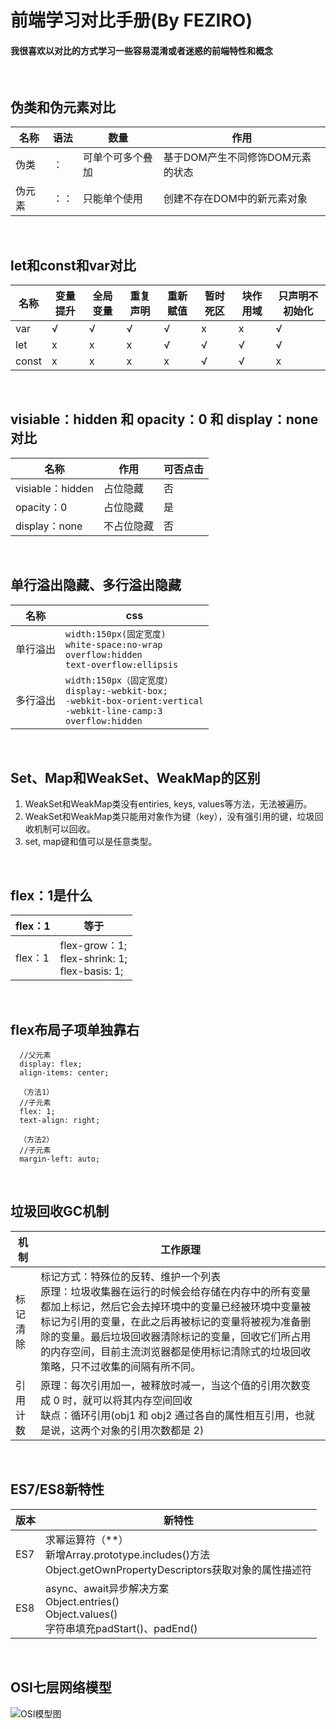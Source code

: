 # 前端学习对比手册(By FEZIRO)
#### 我很喜欢以对比的方式学习一些容易混淆或者迷惑的前端特性和概念
<br>

## 伪类和伪元素对比
 名称 | 语法 | 数量 | 作用
-|-|-|-
伪类 | ： | 可单个可多个叠加 | 基于DOM产生不同修饰DOM元素的状态
伪元素 | ：： | 只能单个使用 | 创建不存在DOM中的新元素对象
<br/>

## let和const和var对比
 名称 | 变量提升 | 全局变量 | 重复声明 | 重新赋值 | 暂时死区|块作用域|只声明不初始化
 -|-|-|-|-|-|-|-|
var|√|√|√|√|x|x|√
let |x|x|x|√|√|√|√
const|x|x|x|x|√|√|x
<br>

## visiable：hidden 和 opacity：0 和 display：none对比
名称|作用|可否点击
-|-|-|
visiable：hidden|占位隐藏|否
opacity：0|占位隐藏|是
display：none|不占位隐藏|否
<br>

## 单行溢出隐藏、多行溢出隐藏
名称| css
-|-
单行溢出|`width:150px(固定宽度)`<br>`white-space:no-wrap`<br>`overflow:hidden`<br>`text-overflow:ellipsis`
多行溢出|`width:150px（固定宽度）`<br>`display:-webkit-box;`<br>`-webkit-box-orient:vertical`<br>`-webkit-line-camp:3`<br>`overflow:hidden`
<br>

## Set、Map和WeakSet、WeakMap的区别
1. WeakSet和WeakMap类没有entiries, keys, values等方法，无法被遍历。
2. WeakSet和WeakMap类只能用对象作为键（key），没有强引用的键，垃圾回收机制可以回收。
3. set, map键和值可以是任意类型。
<br>

## flex：1是什么
flex：1|等于
-|-
flex：1|flex-grow：1;<br>flex-shrink: 1;<br>flex-basis: 1;<br>
<br>

## flex布局子项单独靠右
```
  //父元素
  display: flex;
  align-items: center;

  （方法1）
  //子元素
  flex: 1;
  text-align: right;

  （方法2）
  //子元素
  margin-left: auto;
```
<br>

## 垃圾回收GC机制
机制|工作原理
-|-
标记清除|标记方式：特殊位的反转、维护一个列表<br>原理：垃圾收集器在运行的时候会给存储在内存中的所有变量都加上标记，然后它会去掉环境中的变量已经被环境中变量被标记为引用的变量，在此之后再被标记的变量将被视为准备删除的变量。最后垃圾回收器清除标记的变量，回收它们所占用的内存空间，目前主流浏览器都是使用标记清除式的垃圾回收策略，只不过收集的间隔有所不同。
引用计数| 原理：每次引用加一，被释放时减一，当这个值的引用次数变成 0 时，就可以将其内存空间回收<br>缺点：循环引用(obj1 和 obj2 通过各自的属性相互引用，也就是说，这两个对象的引用次数都是 2)

<br>

## ES7/ES8新特性
版本|新特性
-|-
ES7| 求幂运算符（**）<br>新增Array.prototype.includes()方法<br>Object.getOwnPropertyDescriptors获取对象的属性描述符
ES8| async、await异步解决方案<br>Object.entries()<br>Object.values()<br>字符串填充padStart()、padEnd()



<br>

## OSI七层网络模型
![OSI模型图](https://img-blog.csdnimg.cn/20190105161812494.gif)

